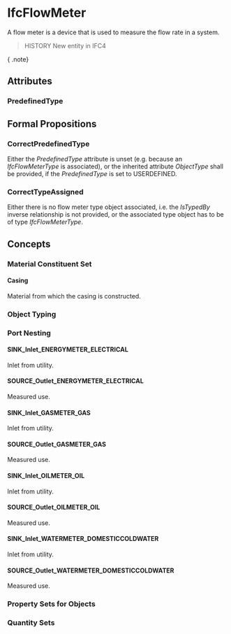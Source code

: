 # IfcFlowMeter

A flow meter is a device that is used to measure the flow rate in a system.

> HISTORY  New entity in IFC4

{ .note}
>

## Attributes

### PredefinedType


## Formal Propositions

### CorrectPredefinedType
Either the _PredefinedType_ attribute is unset (e.g. because an _IfcFlowMeterType_ is associated), or the inherited attribute _ObjectType_ shall be provided, if the _PredefinedType_ is set to USERDEFINED.

### CorrectTypeAssigned
Either there is no flow meter type object associated, i.e. the _IsTypedBy_ inverse relationship is not provided, or the associated type object has to be of type _IfcFlowMeterType_.

## Concepts

### Material Constituent Set



#### Casing

Material from which the casing is constructed.

### Object Typing



### Port Nesting



#### SINK_Inlet_ENERGYMETER_ELECTRICAL

Inlet from utility.

#### SOURCE_Outlet_ENERGYMETER_ELECTRICAL

Measured use.

#### SINK_Inlet_GASMETER_GAS

Inlet from utility.

#### SOURCE_Outlet_GASMETER_GAS

Measured use.

#### SINK_Inlet_OILMETER_OIL

Inlet from utility.

#### SOURCE_Outlet_OILMETER_OIL

Measured use.

#### SINK_Inlet_WATERMETER_DOMESTICCOLDWATER

Inlet from utility.

#### SOURCE_Outlet_WATERMETER_DOMESTICCOLDWATER

Measured use.

### Property Sets for Objects



### Quantity Sets



